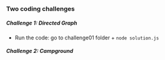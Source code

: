 ### Two coding challenges 

##### Challenge 1: Directed Graph 
* Run the code: go to challenge01 folder + ```node solution.js```
##### Challenge 2: Campground 